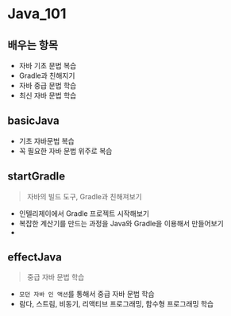 # Java_101
## 배우는 항목
* 자바 기초 문법 복습
* Gradle과 친해지기
* 자바 중급 문법 학습
* 최신 자바 문법 학습

## basicJava
* 기초 자바문법 복습
* 꼭 필요한 자바 문법 위주로 복습

## startGradle
> 자바의 빌드 도구, Gradle과 친해져보기
* 인텔리제이에서 Gradle 프로젝트 시작해보기
* 복잡한 계산기를 만드는 과정을 Java와 Gradle을 이용해서 만들어보기
* 

## effectJava
> 중급 자바 문법 학습
* `모던 자바 인 액션`를 통해서 중급 자바 문법 학습
* 람다, 스트림, 비동기, 리액티브 프로그래밍, 함수형 프로그래밍 학습